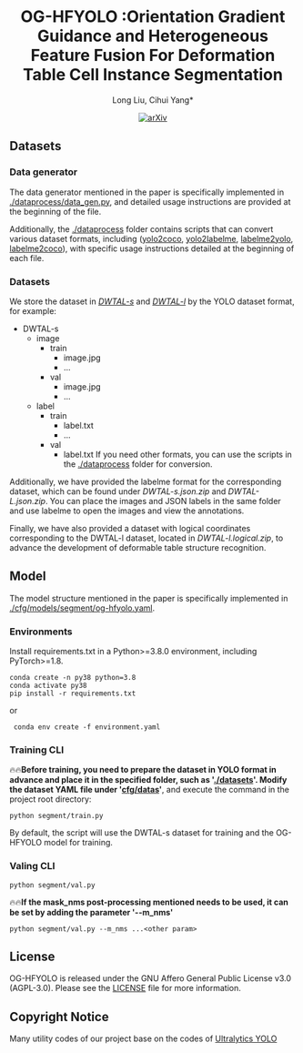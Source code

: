 <div id="top" align="center">

# OG-HFYOLO :Orientation Gradient Guidance and Heterogeneous Feature Fusion For Deformation Table Cell Instance Segmentation
  
  Long Liu, Cihui Yang* </br>
  
  [![arXiv](https://img.shields.io/badge/arXiv-xxxx.xxxxx-b31b1b.svg)]()

</div>

## Datasets
### Data generator
The data generator mentioned in the paper is specifically implemented in [./dataprocess/data_gen.py](./dataprocess/data_gen.py), and detailed usage instructions are provided at the beginning of the file.

Additionally, the [./dataprocess](./dataprocess) folder contains scripts that can convert various dataset formats, including ([yolo2coco](./dataprocess/yolo2coco.py), [yolo2labelme](./dataprocess/yolo2labelme.py), [labelme2yolo](./dataprocess/labelme2yolo.py), [labelme2coco](./dataprocess/labelme2coco.py)), with specific usage instructions detailed at the beginning of each file.

### Datasets
We store the dataset in *[DWTAL-s](https://drive.google.com/file/d/1i4meTuVevdtEUd7wde59Y7KzR27Dj9QF)* and *[DWTAL-l]()* by the YOLO dataset format, for example:
- DWTAL-s
    - image
        - train
            - image.jpg
            - ...
        - val
            - image.jpg
            - ...
    - label
        - train
            - label.txt
            - ...
        - val
            - label.txt
If you need other formats, you can use the scripts in the [./dataprocess](./dataprocess) folder for conversion.

Additionally, we have provided the labelme format for the corresponding dataset, which can be found under *DWTAL-s.json.zip* and *DWTAL-L.json.zip*. You can place the images and JSON labels in the same folder and use labelme to open the images and view the annotations.

Finally, we have also provided a dataset with logical coordinates corresponding to the DWTAL-l dataset, located in *DWTAL-l.logical.zip*, to advance the development of deformable table structure recognition.

## Model
The model structure mentioned in the paper is specifically implemented in [./cfg/models/segment/og-hfyolo.yaml](./cfg/models/segment/og-hfyolo.yaml).


### Environments
Install requirements.txt in a Python>=3.8.0 environment, including PyTorch>=1.8.
```
conda create -n py38 python=3.8
conda activate py38
pip install -r requirements.txt
```
or
```
 conda env create -f environment.yaml
```

### Training CLI
🔥🔥**Before training, you need to prepare the dataset in YOLO format in advance and place it in the specified folder, such as '[./datasets](./datasets)'. Modify the dataset YAML file under '[cfg/datas](./cfg/data)'**, and execute the command in the project root directory:
```
python segment/train.py
```
By default, the script will use the DWTAL-s dataset for training and the OG-HFYOLO model for training.

### Valing CLI

```
python segment/val.py
```
🔥🔥**If the mask_nms post-processing mentioned needs to be used, it can be set by adding the parameter '--m_nms'**
```
python segment/val.py --m_nms ...<other param>
```

## License
OG-HFYOLO is released under the GNU Affero General Public License v3.0 (AGPL-3.0). Please see the [LICENSE](./LICENSE) file for more information.

## Copyright Notice
Many utility codes of our project base on the codes of [Ultralytics YOLO](https://github.com/ultralytics/yolov5)